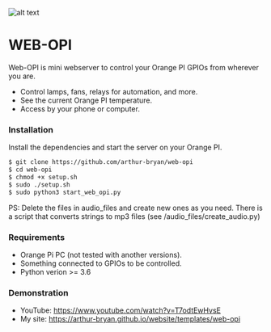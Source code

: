 ![alt text](https://github.com/arthur-bryan/web-opi/blob/master/static/images/facebook_cover_photo_2.png?raw=true)

# WEB-OPI

Web-OPI is mini webserver to control your Orange PI GPIOs from wherever you are.

  - Control lamps, fans, relays for automation, and more.
  - See the current Orange PI temperature.
  - Access by your phone or computer.

### Installation

Install the dependencies and start the server on your Orange PI.

```sh
$ git clone https://github.com/arthur-bryan/web-opi
$ cd web-opi
$ chmod +x setup.sh
$ sudo ./setup.sh
$ sudo python3 start_web_opi.py
```

PS: Delete the files in audio_files and create new ones as you need.
There is a script that converts strings to mp3 files (see /audio_files/create_audio.py)

### Requirements

  - Orange Pi PC (not tested with another versions).
  - Something connected to GPIOs to be controlled.
  - Python verion >= 3.6


### Demonstration

  - YouTube: https://www.youtube.com/watch?v=T7odtEwHvsE
  - My site: https://arthur-bryan.github.io/website/templates/web-opi
